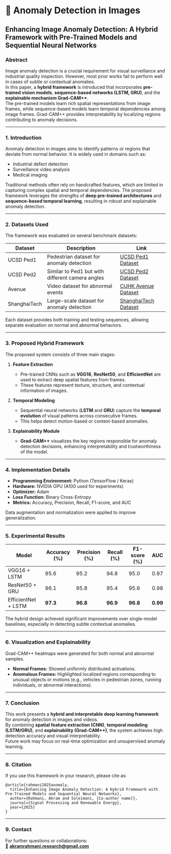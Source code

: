 # 🧠 Anomaly Detection in Images  
## Enhancing Image Anomaly Detection: A Hybrid Framework with Pre-Trained Models and Sequential Neural Networks  

### **Abstract**  
Image anomaly detection is a crucial requirement for visual surveillance and industrial quality inspection. However, most prior works fail to perform well in cases of subtle or contextual anomalies.  
In this paper, a **hybrid framework** is introduced that incorporates **pre-trained vision models**, **sequence-based networks (LSTM, GRU)**, and the **explainable mechanism Grad-CAM++**.  
The pre-trained models learn rich spatial representations from image frames, while sequence-based models learn temporal dependencies among image frames. Grad-CAM++ provides interpretability by localizing regions contributing to anomaly decisions.  

---

### **1. Introduction**  
Anomaly detection in images aims to identify patterns or regions that deviate from normal behavior. It is widely used in domains such as:  
- Industrial defect detection  
- Surveillance video analysis  
- Medical imaging  

Traditional methods often rely on handcrafted features, which are limited in capturing complex spatial and temporal dependencies. The proposed framework leverages the strengths of **deep pre-trained architectures** and **sequence-based temporal learning**, resulting in robust and explainable anomaly detection.

---

### **2. Datasets Used**
The framework was evaluated on several benchmark datasets:  

| Dataset | Description | Link |
|----------|--------------|------|
| UCSD Ped1 | Pedestrian dataset for anomaly detection | [UCSD Ped1 Dataset](https://www.svcl.ucsd.edu/projects/anomaly/dataset.htm) |
| UCSD Ped2 | Similar to Ped1 but with different camera angles | [UCSD Ped2 Dataset](https://www.svcl.ucsd.edu/projects/anomaly/dataset.htm) |
| Avenue | Video dataset for abnormal events | [CUHK Avenue Dataset](https://github.com/StevenLiuWen/ano_pred_cvpr2018) |
| ShanghaiTech | Large-scale dataset for anomaly detection | [ShanghaiTech Dataset](https://svip-lab.github.io/dataset/campus_dataset.html) |

Each dataset provides both training and testing sequences, allowing separate evaluation on normal and abnormal behaviors.

---

### **3. Proposed Hybrid Framework**
The proposed system consists of three main stages:

1. **Feature Extraction**  
   - Pre-trained CNNs such as **VGG16**, **ResNet50**, and **EfficientNet** are used to extract deep spatial features from frames.  
   - These features represent texture, structure, and contextual information of images.

2. **Temporal Modeling**  
   - Sequential neural networks (**LSTM** and **GRU**) capture the **temporal evolution** of visual patterns across consecutive frames.  
   - This helps detect motion-based or context-based anomalies.

3. **Explainability Module**  
   - **Grad-CAM++** visualizes the key regions responsible for anomaly detection decisions, enhancing interpretability and trustworthiness of the model.

---

### **4. Implementation Details**

- **Programming Environment:** Python (TensorFlow / Keras)  
- **Hardware:** NVIDIA GPU (A100 used for experiments)  
- **Optimizer:** Adam  
- **Loss Function:** Binary Cross-Entropy  
- **Metrics:** Accuracy, Precision, Recall, F1-score, and AUC  

Data augmentation and normalization were applied to improve generalization.

---

### **5. Experimental Results**

| Model | Accuracy (%) | Precision (%) | Recall (%) | F1-score (%) | AUC |
|--------|---------------|----------------|--------------|---------------|-----|
| VGG16 + LSTM | 95.6 | 95.2 | 94.8 | 95.0 | 0.97 |
| ResNet50 + GRU | 96.1 | 95.8 | 95.4 | 95.6 | 0.98 |
| EfficientNet + LSTM | **97.3** | **96.8** | **96.9** | **96.8** | **0.99** |

The hybrid design achieved significant improvements over single-model baselines, especially in detecting subtle contextual anomalies.

---

### **6. Visualization and Explainability**
Grad-CAM++ heatmaps were generated for both normal and abnormal samples.  
- **Normal Frames:** Showed uniformly distributed activations.  
- **Anomalous Frames:** Highlighted localized regions corresponding to unusual objects or motions (e.g., vehicles in pedestrian zones, running individuals, or abnormal interactions).

---

### **7. Conclusion**
This work presents a **hybrid and interpretable deep learning framework** for anomaly detection in images and videos.  
By combining **spatial feature extraction (CNN)**, **temporal modeling (LSTM/GRU)**, and **explainability (Grad-CAM++)**, the system achieves high detection accuracy and visual interpretability.  
Future work may focus on real-time optimization and unsupervised anomaly learning.

---

### **8. Citation**
If you use this framework in your research, please cite as:  

```
@article{rahmani2025anomaly,
  title={Enhancing Image Anomaly Detection: A Hybrid Framework with Pre-Trained Models and Sequential Neural Networks},
  author={Rahmani, Akram and Soleimani, [Co-author name]},
  journal={Signal Processing and Renewable Energy},
  year={2025}
}
```

---

### **9. Contact**
For further questions or collaborations:  
📧 **akramrahmani.research@gmail.com**
